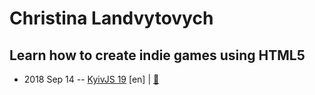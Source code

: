 # Christina Landvytovych

## Learn how to create indie games using HTML5
- 2018 Sep 14 -- [KyivJS 19](https://www.youtube.com/watch?v=1KPX2a-bdZ0) [en] | [:notebook:](https://slides.com/cristinalandvytovych/gamedev#/)  
